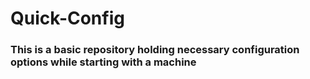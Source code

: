 # Quick-Config

### This is a basic repository holding necessary configuration options while starting with a machine
